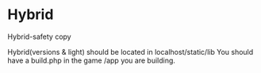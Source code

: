 # Hybrid
Hybrid-safety copy

Hybrid(versions & light) should be located in localhost/static/lib
You should have a build.php in the game /app you are building.

